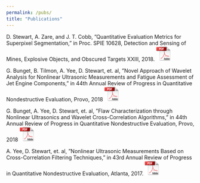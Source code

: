 ```yaml
---
permalink: /pubs/
title: "Publications"
---
```


D. Stewart, A. Zare, and J. T. Cobb, ”Quantitative Evaluation Metrics
for Superpixel Segmentation,” in Proc. SPIE 10628, Detection and Sensing of
Mines, Explosive Objects, and Obscured Targets XXIII, 2018. [![](/assets/images/pdflogo.png)](https://github.com/GatorSense/Publications/blob/master/Stewart2018SuperpixelMetrics.pdf)

G. Bunget, B. Tilmon, A. Yee, D. Stewart, et. al, ”Novel Approach of Wavelet
Analysis for Nonlinear Ultrasonic Measurements and Fatigue Assessment of Jet
Engine Components,” in 44th Annual Review of Progress in Quantitative
Nondestructive Evaluation, Provo, 2018 [![](/assets/images/pdflogo.png)](https://aip.scitation.org/doi/pdf/10.1063/1.5031555)

G. Bunget, A. Yee, D. Stewart, et. al, ”Flaw Characterization through Nonlinear
Ultrasonics and Wavelet Cross-Correlation Algorithms,” in 44th Annual Review of
Progress in Quantitative Nondestructive Evaluation, Provo, 2018 [![](/assets/images/pdflogo.png)](https://aip.scitation.org/doi/pdf/10.1063/1.5031609)

A. Yee, D. Stewart, et. al, ”Nonlinear Ultrasonic Measurements Based on
Cross-Correlation Filtering Techniques,” in 43rd Annual Review of
Progress in Quantitative Nondestructive Evaluation, Atlanta, 2017. [![](/assets/images/pdflogo.png)](https://aip.scitation.org/doi/pdf/10.1063/1.4974613)